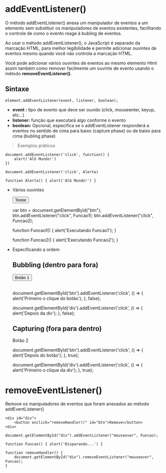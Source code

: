# addEventListener()

O método addEventListener() anexa um manipulador de eventos a um elemento sem substituir os manipuladores de eventos existentes, facilitando o controle de como o evento reage à bubling de eventos.

Ao usar o método addEventListener(), o JavaScript é separado da marcação HTML, para melhor legibilidade e permite adicionar ouvintes de eventos mesmo quando você não controla a marcação HTML.

Você pode adicionar vários ouvintes de eventos ao mesmo elemento Html assim também como remover facilmente um ouvinte de evento usando o método **removeEventListener()**.

## Sintaxe

    element.addEventListener(event, listener, boolean);

- **event :** tipo de evento que deve ser ouvido (click, mouseenter, keyup, etc...)
- **listener:** função que executará algo conforme o evento
- **boolean:** Opcional, especifica se o addEventListener responderá a eventos no sentido de cima para baixo (capture phase) ou de baixo para cima (bubling phase)

> Exemplos práticos

    document.addEventListener('click', function() {
        alert('Alô Mundo!')
    })

    document.addEventListener('click', Alerta)

    function Alerta() { alert('Alô Mundo!') }

- Vários ouvintes

    <button id="btn">Testar</button>

    var btn = document.getElementById("btn");
    btn.addEventListener("click", Funcao1);
    btn.addEventListener("click", Funcao2);

    function Funcao1() {
        alert('Executando Funcao1');
    }

    function Funcao2() {
        alert('Executando Funcao2');
    }

- Especificando a ordem

    <div id="div">
        <h2>Bubbling (dentro para fora)</h2>
        <button id="btn">Botão 1</button>
    </div><br>

    document.getElementById('btn').addEventListener('click', () => {
        alert('Primeiro o clique do botão');
    }, false);

    document.getElementById('div').addEventListener('click', () => {
        alert('Depois da div');
    }, false);

    <div id="div">
        <h2>Capturing (fora para dentro)</h2>
        <p id="btn">Botão 2</p>
    </div>

    document.getElementById('btn').addEventListener('click', () => {
        alert('Depois do botão');
    }, true);

    document.getElementById('div').addEventListener('click', () => {
        alert('Primeiro o clique da div');
    }, true);

# removeEventListener()

Remove os manipuladores de eventos que foram anexados ao método addEventListener()

    <div id="div">
        <button onclick="removeHandler()" id="btn">Remove</button>
    <div>

    document.getElementById("div").addEventListener("mouseover", Funcao);

    function Funcao() { alert('Disparando...') }

    function removeHandler() {
        document.getElementById("div").removeEventListener("mouseover", Funcao);
    }